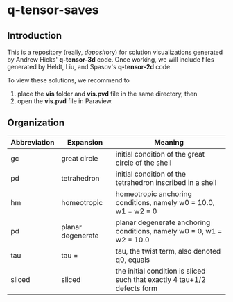 # q-tensor-saves

## Introduction

This is a repository (really, *deposit*ory) for solution visualizations generated by Andrew Hicks' **q-tensor-3d** code. Once working, we will include files generated by Heldt, Liu, and Spasov's **q-tensor-2d** code.

To view these solutions, we recommend to 
  1. place the **vis** folder and **vis.pvd** file in the same directory, then
  2. open the **vis.pvd** file in Paraview.

## Organization

| Abbreviation | Expansion         | Meaning |
| ------------ | ----------------- | --- |
| gc           | great circle      | initial condition of the great circle of the shell |
| pd           | tetrahedron       | initial condition of the tetrahedron inscribed in a shell |
| hm           | homeotropic       | homeotropic anchoring conditions, namely w0 = 10.0, w1 = w2 = 0 |
| pd           | planar degenerate | planar degenerate anchoring conditions, namely w0 = 0, w1 = w2 = 10.0 |
| tau<number>  | tau = <number>    | tau, the twist term, also denoted q0, equals <number> |
| sliced       | sliced            | the initial condition is sliced such that exactly 4 tau+1/2 defects form |